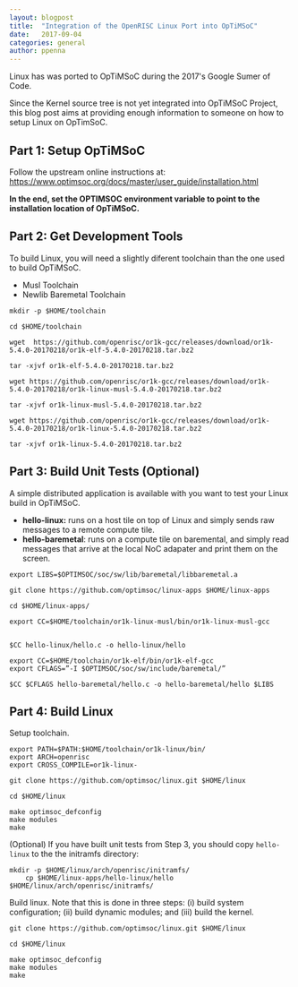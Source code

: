 ```yaml
---
layout: blogpost
title:  "Integration of the OpenRISC Linux Port into OpTiMSoC"
date:   2017-09-04
categories: general
author: ppenna
---
```


Linux has was ported to OpTiMSoC during the 2017's Google Sumer of Code.

Since the Kernel source tree is not yet integrated into OpTiMSoC Project, this blog post aims at providing enough information to someone on how to setup Linux on OpTimSoC.

## Part 1: Setup OpTiMSoC

Follow the upstream online instructions at: https://www.optimsoc.org/docs/master/user_guide/installation.html

**In the end, set the OPTIMSOC environment variable to point to the
installation location of OpTiMSoC.**

## Part 2: Get Development Tools

To build Linux, you will need a slightly diferent toolchain than the one used to build OpTiMSoC. 

- Musl Toolchain
- Newlib Baremetal Toolchain

```
mkdir -p $HOME/toolchain

cd $HOME/toolchain

wget  https://github.com/openrisc/or1k-gcc/releases/download/or1k-5.4.0-20170218/or1k-elf-5.4.0-20170218.tar.bz2

tar -xjvf or1k-elf-5.4.0-20170218.tar.bz2

wget https://github.com/openrisc/or1k-gcc/releases/download/or1k-5.4.0-20170218/or1k-linux-musl-5.4.0-20170218.tar.bz2

tar -xjvf or1k-linux-musl-5.4.0-20170218.tar.bz2

wget https://github.com/openrisc/or1k-gcc/releases/download/or1k-5.4.0-20170218/or1k-linux-5.4.0-20170218.tar.bz2

tar -xjvf or1k-linux-5.4.0-20170218.tar.bz2
```

## Part 3: Build Unit Tests (Optional)

A simple distributed application is available with you want to test your Linux build in OpTiMSoC.

- **hello-linux:** runs on a host tile on top of Linux and simply sends raw messages to a remote compute tile.
- **hello-baremetal**: runs on a compute tile on baremental, and simply read messages that arrive at the local NoC adapater and print them on the screen.

```
export LIBS=$OPTIMSOC/soc/sw/lib/baremetal/libbaremetal.a

git clone https://github.com/optimsoc/linux-apps $HOME/linux-apps

cd $HOME/linux-apps/

export CC=$HOME/toolchain/or1k-linux-musl/bin/or1k-linux-musl-gcc


$CC hello-linux/hello.c -o hello-linux/hello

export CC=$HOME/toolchain/or1k-elf/bin/or1k-elf-gcc
export CFLAGS=”-I $OPTIMSOC/soc/sw/include/baremetal/”

$CC $CFLAGS hello-baremetal/hello.c -o hello-baremetal/hello $LIBS    
```

## Part 4: Build Linux

Setup toolchain.

```
export PATH=$PATH:$HOME/toolchain/or1k-linux/bin/
export ARCH=openrisc
export CROSS_COMPILE=or1k-linux-

git clone https://github.com/optimsoc/linux.git $HOME/linux

cd $HOME/linux

make optimsoc_defconfig
make modules
make
```

(Optional) If you have built unit tests from Step 3, you should copy ```hello-linux``` to the the initramfs directory:

```
mkdir -p $HOME/linux/arch/openrisc/initramfs/
    cp $HOME/linux-apps/hello-linux/hello $HOME/linux/arch/openrisc/initramfs/
```

Build linux. Note that this is done in three steps: (i) build system configuration; (ii) build dynamic modules; and (iii) build the kernel.

```
git clone https://github.com/optimsoc/linux.git $HOME/linux

cd $HOME/linux

make optimsoc_defconfig
make modules
make
```
